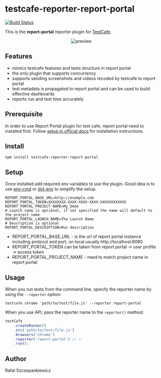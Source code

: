 # testcafe-reporter-report-portal
[![Build Status](https://travis-ci.org/rafalsep/testcafe-reporter-report-portal.svg)](https://travis-ci.org/rafalsep/testcafe-reporter-report-portal)

This is the **report-portal** reporter plugin for [TestCafe](http://devexpress.github.io/testcafe).

<p align="center">
    <img src="https://raw.github.com/rafalsep/testcafe-reporter-report-portal/master/media/preview.png" alt="preview" />
</p>

## Features
- mimics testcafe features and tests structure in report portal
- the only plugin that supports concurrency
- supports sending screenshots and videos recoded by testcafe to report portal
- test metadata is propagated to report portal and can be used to build effective dashboards
- reports run and test time accurately

## Prerequisite
In order to use Report Portal plugin for test cafe, report portal need to installed first. Follow [setup in official docs](https://reportportal.io/installation) for installation instructions.

## Install
```
npm install testcafe-reporter-report-portal
```

## Setup
Once installed add required env variables to use the plugin. Good idea is to use [env-cmd](https://github.com/toddbluhm/env-cmd) or [dot-env](https://github.com/motdotla/dotenv) to simplify the setup.
```
REPORT_PORTAL_BASE_URL=http://example.com
REPORT_PORTAL_TOKEN=XXXXXXXX-XXXX-XXXX-XXXX-XXXXXXXXXXXX
REPORT_PORTAL_PROJECT_NAME=My_Demo
# Launch name is optional, if not specified the name will default to the project name
REPORT_PORTAL_LAUNCH_NAME=The Launch Name
# Description is optional
REPORT_PORTAL_DESCRIPTION=Run description
```

- REPORT_PORTAL_BASE_URL - is the url of report portal instance including protocol and port, on local usually http://localhost:8080
- REPORT_PORTAL_TOKEN can be taken from report portal -> user profile -> access token
- REPORT_PORTAL_PROJECT_NAME - need to match project name in report portal

## Usage
When you run tests from the command line, specify the reporter name by using the `--reporter` option:

```
testcafe chrome 'path/to/test/file.js' --reporter report-portal
```


When you use API, pass the reporter name to the `reporter()` method:

```js
testCafe
    .createRunner()
    .src('path/to/test/file.js')
    .browsers('chrome')
    .reporter('report-portal') // <-
    .run();
```

## Author
Rafal Szczepankiewicz
